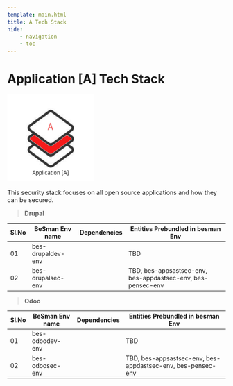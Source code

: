 ```yaml
---
template: main.html
title: A Tech Stack
hide: 
    - navigation
    - toc
---
```



<h1> Application [A] Tech Stack </h1>

<img src="./assets/images/app_logo.png" alt="DO" width="200px" height="200px">
<!-- ![app tech stack](./assets/images/app_logo.jpeg) -->

This security stack focuses on all open source applications and how they can be secured.

> **Drupal**

| Sl.No  | BeSman Env name                | Dependencies                             |  Entities Prebundled in besman Env                           |
|--------|--------------------------------|------------------------------------------|--------------------------------------------------------------|
| 01     | bes-drupaldev-env              |                                          |  TBD                                                         |
| 02     | bes-drupalsec-env              |                                          |  TBD, bes-appsastsec-env, bes-appdastsec-env, bes-pensec-env |


> **Odoo**

| Sl.No  | BeSman Env name                | Dependencies                             |  Entities Prebundled in besman Env                           |
|--------|--------------------------------|------------------------------------------|--------------------------------------------------------------|
| 01     |  bes-odoodev-env               |                                          | TBD                                                          |
| 02     |  bes-odoosec-env               |                                          | TBD, bes-appsastsec-env, bes-appdastsec-env, bes-pensec-env  |